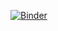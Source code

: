 
[![Binder](https://mybinder.org/badge.svg)](https://mybinder.org/v2/gh/gangtao/SparkPlayGround/master)